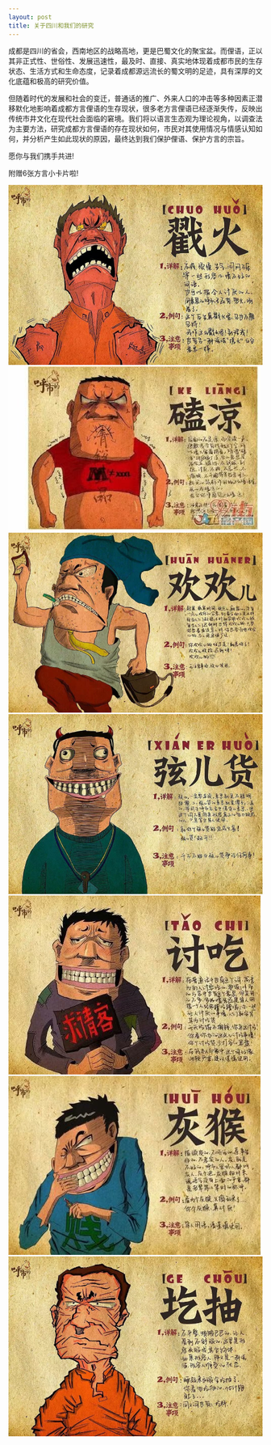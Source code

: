 ```yaml
---
layout: post
title: 关于四川和我们的研究
---
```


成都是四川的省会，西南地区的战略高地，更是巴蜀文化的聚宝盆。而俚语，正以其非正式性、世俗性、发展迅速性，最及时、直接、真实地体现着成都市民的生存状态、生活方式和生命态度，记录着成都源远流长的蜀文明的足迹，具有深厚的文化底蕴和极高的研究价值。

但随着时代的发展和社会的变迁，普通话的推广、外来人口的冲击等多种因素正潜移默化地影响着成都方言俚语的生存现状，很多老方言俚语已经逐渐失传，反映出传统市井文化在现代社会面临的窘境。我们将以语言生态观为理论视角，以调查法为主要方法，研究成都方言俚语的存在现状如何，市民对其使用情况与情感认知如何，并分析产生如此现状的原因，最终达到我们保护俚语、保护方言的宗旨。

愿你与我们携手共进!

附赠6张方言小卡片啦!

![alt text](https://raw.githubusercontent.com/CTB2019DialectResearch/media-files/master/intro1/psb.jpg)
![alt text](https://raw.githubusercontent.com/CTB2019DialectResearch/media-files/master/intro1/psb1.jpg)
![alt text](https://raw.githubusercontent.com/CTB2019DialectResearch/media-files/master/intro1/psb2.webp)
![alt text](https://raw.githubusercontent.com/CTB2019DialectResearch/media-files/master/intro1/psb3.jpg)
![alt text](https://raw.githubusercontent.com/CTB2019DialectResearch/media-files/master/intro1/psb4.jpg)
![alt text](https://raw.githubusercontent.com/CTB2019DialectResearch/media-files/master/intro1/psb5.jpg)
![alt text](https://raw.githubusercontent.com/CTB2019DialectResearch/media-files/master/intro1/psb6.webp)

